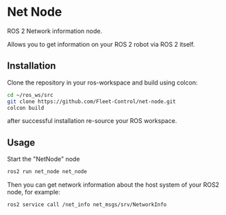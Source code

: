 # Net Node
ROS 2 Network information node.

Allows you to get information on your ROS 2 robot via ROS 2 itself.

## Installation

Clone the repository in your ros-workspace and build using colcon:
```bash
cd ~/ros_ws/src
git clone https://github.com/Fleet-Control/net-node.git
colcon build
```
after successful installation re-source your ROS workspace.

## Usage

Start the "NetNode" node
```bash
ros2 run net_node net_node
```

Then you can get network information about the host system of your ROS2 node,
for example:

```bash
ros2 service call /net_info net_msgs/srv/NetworkInfo
```
